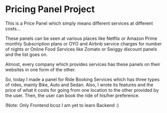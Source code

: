 # Pricing Panel Project

This is a Price Panel which simply means different services at different costs...

These panels can be seen at various places like Netflix or Amazon Prime monthly Subscription plans or OYO and Airbnb service charges for number of nights or Online Food Services like Zomato or Swiggy discount panels and the list goes on.

Almost, every company which provides services has these panels on their websites in one form of the other.

So, today I made a panel for Ride Booking Services which has three types of rides, mainly Bike, Auto and Sedan.
Also, I wrote its features and the price of what it costs for going from one location to the other provided by the user.
Then, the user can book the ride of his/her preference.

(Note: Only Frontend bcoz I am yet to learn Backend :)
